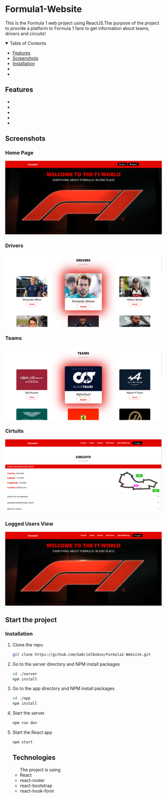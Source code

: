 # Formula1-Website

This is the Formula 1 web project using ReactJS.The purpose of the project to provide a platform to Formula 1 fans to get information about teams, drivers and circuits!



<details open='open'>
 <summary>Table of Contents</summary>
<ul>
<li><a href="#features">Features</a></li>
<li><a href="#Screenshots">Screenshots</a></li>
<li><a href='#installation'>Installation</a></li>
<li><a href='#built-with'></a></li>
<li><a></a></li>
</details>

</ul>

   ## Features

   <ul>

   <li></li>
    <li></li>
     <li></li>
      <li></li>
       <li></li>
   
   
   
   </ul>

  

  


   ## Screenshots
   ### Home Page
   <img src='ScreenshotsF1/homeGuest.png'></img>

   ### Drivers
   <img src='ScreenshotsF1/drivers.png'></img>

   ### Teams
   <img src='ScreenshotsF1/teams.png'></img>

   ### Cirtuits
   <img src='ScreenshotsF1/circuits.png'></img>

   ### Logged Users View
   <img src='ScreenshotsF1/homeJPG.png'></img>



    



## Start the project
### Installation

1. Clone the repo
   ```sh
   git clone https://github.com/GabrielDokov/Formula1-Website.git
   ```
2. Go to the server directory and NPM install packages
   ```sh
   cd ./server
   npm install
   ```
3. Go to the app directory and NPM install packages
   ```sh
   cd ./app
   npm install
   ```
4. Start the server
   ```sh
   npm run dev
   ```
5. Start the React app
   ```sh
   npm start
   ```

   ## Technologies

   <ul>The project is using

   <li>React</li>
   <li>react-router</li>
   <li>react-bootstrap</li>
   <li>react-hook-form</li>
   
   </ul>





